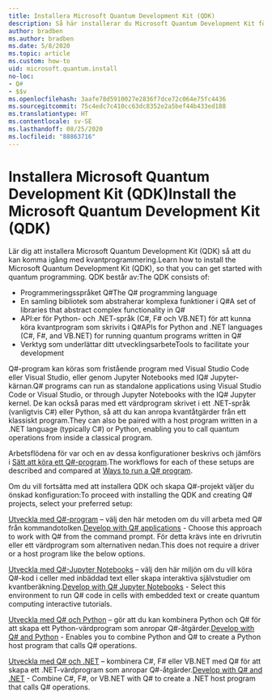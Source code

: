 ```yaml
---
title: Installera Microsoft Quantum Development Kit (QDK)
description: Så här installerar du Microsoft Quantum Development Kit för olika miljöer.
author: bradben
ms.author: bradben
ms.date: 5/8/2020
ms.topic: article
ms.custom: how-to
uid: microsoft.quantum.install
no-loc:
- Q#
- $$v
ms.openlocfilehash: 3aafe78d5910027e2836f7dce72c064e75fc4436
ms.sourcegitcommit: 75c4edc7c410cc63dc8352e2a5bef44b433ed188
ms.translationtype: HT
ms.contentlocale: sv-SE
ms.lasthandoff: 08/25/2020
ms.locfileid: "88863716"
---
```

# <a name="install-the-microsoft-quantum-development-kit-qdk"></a><span data-ttu-id="52f8e-103">Installera Microsoft Quantum Development Kit (QDK)</span><span class="sxs-lookup"><span data-stu-id="52f8e-103">Install the Microsoft Quantum Development Kit (QDK)</span></span>

<span data-ttu-id="52f8e-104">Lär dig att installera Microsoft Quantum Development Kit (QDK) så att du kan komma igång med kvantprogrammering.</span><span class="sxs-lookup"><span data-stu-id="52f8e-104">Learn how to install the Microsoft Quantum Development Kit (QDK), so that you can get started with quantum programming.</span></span> <span data-ttu-id="52f8e-105">QDK består av:</span><span class="sxs-lookup"><span data-stu-id="52f8e-105">The QDK consists of:</span></span>

- <span data-ttu-id="52f8e-106">Programmeringsspråket Q#</span><span class="sxs-lookup"><span data-stu-id="52f8e-106">The Q# programming language</span></span>
- <span data-ttu-id="52f8e-107">En samling bibliotek som abstraherar komplexa funktioner i Q#</span><span class="sxs-lookup"><span data-stu-id="52f8e-107">A set of libraries that abstract complex functionality in Q#</span></span>
- <span data-ttu-id="52f8e-108">API:er för Python- och .NET-språk (C#, F# och VB.NET) för att kunna köra kvantprogram som skrivits i Q#</span><span class="sxs-lookup"><span data-stu-id="52f8e-108">APIs for Python and .NET languages (C#, F#, and VB.NET) for running quantum programs written in Q#</span></span>
- <span data-ttu-id="52f8e-109">Verktyg som underlättar ditt utvecklingsarbete</span><span class="sxs-lookup"><span data-stu-id="52f8e-109">Tools to facilitate your development</span></span>

<span data-ttu-id="52f8e-110">Q#-program kan köras som fristående program med Visual Studio Code eller Visual Studio, eller genom Jupyter Notebooks med IQ# Jupyter-kärnan.</span><span class="sxs-lookup"><span data-stu-id="52f8e-110">Q# programs can run as standalone applications using Visual Studio Code or Visual Studio, or through Jupyter Notebooks with the IQ# Jupyter kernel.</span></span>
<span data-ttu-id="52f8e-111">De kan också paras med ett värdprogram skrivet i ett .NET-språk (vanligtvis C#) eller Python, så att du kan anropa kvantåtgärder från ett klassiskt program.</span><span class="sxs-lookup"><span data-stu-id="52f8e-111">They can also be paired with a host program written in a .NET language (typically C#) or Python, enabling you to call quantum operations from inside a classical program.</span></span>

<span data-ttu-id="52f8e-112">Arbetsflödena för var och en av dessa konfigurationer beskrivs och jämförs i [Sätt att köra ett Q#-program](xref:microsoft.quantum.guide.host-programs).</span><span class="sxs-lookup"><span data-stu-id="52f8e-112">The workflows for each of these setups are described and compared at [Ways to run a Q# program](xref:microsoft.quantum.guide.host-programs).</span></span>

<span data-ttu-id="52f8e-113">Om du vill fortsätta med att installera QDK och skapa Q#-projekt väljer du önskad konfiguration:</span><span class="sxs-lookup"><span data-stu-id="52f8e-113">To proceed with installing the QDK and creating Q# projects, select your preferred setup:</span></span>

<span data-ttu-id="52f8e-114">[Utveckla med Q#-program](xref:microsoft.quantum.install.standalone) – välj den här metoden om du vill arbeta med Q# från kommandotolken.</span><span class="sxs-lookup"><span data-stu-id="52f8e-114">[Develop with Q# applications](xref:microsoft.quantum.install.standalone) - Choose this approach to work with Q# from the command prompt.</span></span> <span data-ttu-id="52f8e-115">För detta krävs inte en drivrutin eller ett värdprogram som alternativen nedan.</span><span class="sxs-lookup"><span data-stu-id="52f8e-115">This does not require a driver or a host program like the below options.</span></span>

<span data-ttu-id="52f8e-116">[Utveckla med Q#-Jupyter Notebooks](xref:microsoft.quantum.install.jupyter) – välj den här miljön om du vill köra Q#-kod i celler med inbäddad text eller skapa interaktiva självstudier om kvantberäkning.</span><span class="sxs-lookup"><span data-stu-id="52f8e-116">[Develop with Q# Jupyter Notebooks](xref:microsoft.quantum.install.jupyter) - Select this environment to run Q# code in cells with embedded text or create quantum computing interactive tutorials.</span></span> 

<span data-ttu-id="52f8e-117">[Utveckla med Q# och Python](xref:microsoft.quantum.install.python) – gör att du kan kombinera Python och Q# för att skapa ett Python-värdprogram som anropar Q#-åtgärder.</span><span class="sxs-lookup"><span data-stu-id="52f8e-117">[Develop with Q# and Python](xref:microsoft.quantum.install.python) - Enables you to combine Python and Q# to create a Python host program that calls Q# operations.</span></span>

<span data-ttu-id="52f8e-118">[Utveckla med Q# och .NET](xref:microsoft.quantum.install.cs) – kombinera C#, F# eller VB.NET med Q# för att skapa ett .NET-värdprogram som anropar Q#-åtgärder.</span><span class="sxs-lookup"><span data-stu-id="52f8e-118">[Develop with Q# and .NET](xref:microsoft.quantum.install.cs) - Combine C#, F#, or VB.NET with Q# to create a .NET host program that calls Q# operations.</span></span>
